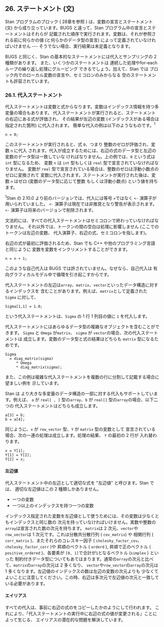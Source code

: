 
## 26. ステートメント (文)

<!--
statement を "文" とした場合、以降説明にて何を指しているか
読み取りにくくなるためカタカナとした
-->

Stan プログラムのブロック ( 28章を参照 ) は、変数の宣言とステートメント (文)
から成り立っています。BUGS と違って、Stan プログラム中の宣言とステートメントはそれらが
記載された順序で実行されます。変数は、それが参照される前に何らかの値 (と何らかのデータ型の宣言)
によって定義されていなければいけません --- そうでない場合、実行結果は未定義となります。

BUGS と同じく、Stan の基本的なステートメントには代入とサンプリングの 2 種類があります。
また、いくつかのステートメントは 連続した処理やfor-each ループの繰り返し処理にグルーピング
できるでしょう。加えて、Stan では ブロック内でのローカル変数の宣言や、セミコロンのみからなる
空のステートメントも許容されています。

### 26.1. 代入ステートメント

代入ステートメントは変数と式からなります。変数はインデックス情報を持つ多変量の場合もあります。
代入ステートメントが実行されると、ステートメントの右辺にある式が評価され、
その結果が左辺の変数 (インデックスがある場合は指定された箇所) に代入されます。
簡単な代入の例は以下のようなものです。<sup>1</sup>

<!--
以降も原文には都度 (indexed) の記載があるが、日本語で簡潔に記載できる語がないため省略
-->

```
n = 0;
```

このステートメントが実行されると、式 ``0``、つまり 整数のゼロが評価され、変数 ``n`` に代入
されます。代入が成立するためには、右辺の式のデータ型と左辺の変数のデータ型は一致していな
ければなりません。上の例では、``0`` という式は ``int`` 型になるため、
変数 ``n`` は ``int`` 型もしくは ``real`` 型で宣言されていなければなりません。
変数が ``real`` 型で宣言されている場合は、整数のゼロは浮動小数点のゼロに変換されて
変数に代入されます。ステートメントが実行された後は、変数 ``n`` はゼロ (変数のデータ型に応じて整数
もしくは浮動小数点) という値を持ちます。

<sup>1</sup>Stan の 2.10.0 より前のバージョンでは、代入には等号 `=`ではなく `<-` 演算子が用いられていました。
`<-` 演算子は現在では非推奨となり警告が表示されます。`<-` 演算子は将来のバージョンで削除されます。

文法的には、すべての代入ステートメントはセミコロンで終わっていなければなりません。
それ以外では、トークンの間の空白は処理に影響しません (ここでのトークンは左辺の変数、
代入演算子、右辺の式、セミコロンを指します)。

右辺の式が最初に評価されるため、Stan でも C++ や他のプログラミング言語と同じように
変数を変数をインクリメントすることができます。

```
n = n + 1;
```

このような自己代入は BUGS では許されていません。なぜなら、自己代入は
有向グラフィカルモデル中で循環を引き起こすからです。

代入ステートメントの左辺は``array``、``matrix``、``vector``といったデータ構造に対するインデックスを
含むことがあります。例えば、``matrix``として定義された ``Sigma`` に対して、

```
Sigma[1,1] = 1.0;
```

という代入ステートメントは、``Sigma`` の 1 行 1 列目の値に ``1`` を代入します。

代入ステートメントにはあらゆるデータ型の複雑なオブジェクトを含むことができます。
``Sigma`` と ``Omega`` が``matrix``、 ``sigma`` が ``vector``の場合、次の代入ステートメントは
成立します。変数のデータ型と式の結果はどちらも ``matrix`` 型になるためです。

```
Sigma
  = diag_matrix(sigma)
     * Omega
     * diag_matrix(sigma);
```

また、この例は複雑な代入ステートメントを複数の行に分割して記載する場合に望ましい例を
示しています。

Stan は より大きな多変量のデータ構造の一部に対する代入もサポートしています。例えば、
``a`` が ``real[ , ]`` 型の``array``、``b`` が ``real[]`` 型の``array``の場合、以下二つの
代入ステートメントはどちらも成立します。

```
a[3] = b;
b = a[4];
```

同じように、``x`` が ``row_vector`` 型、``Y`` が ``matrix`` 型の変数として
宣言されている場合、次の一連の処理は成立します。処理の結果、 ``Y`` の最初の 2 行が
入れ替わります。

```
x = Y[1];
Y[1] = Y[2];
Y[2] = x;
```

#### 左辺値

代入ステートメント中の左辺として適切な式を "左辺値" と呼びます。Stan では、
適切な左辺値はこの 2 種類しかありません。

- 一つの変数
- 一つ以上のインデックスを持つ一つの変数

インデックス指定された変数を左辺値として使うためには、その変数は少なくともインデックスと同じ数の
次元を持っていなければいけません。実数や整数の``array``は宣言された数の次元を持ちます。
``matrix``は 2 次元、``vector``や``row_vector``は 1 次元です。これは分散共分散行列 ( ``cov_matrix``) や
相関行列 ( ``corr_matrix`` )、またそれらのコレスキー因子 ( ``cholesky_factor_cov``、
``cholesky_factor_corr`` )や 昇順のベクトル ( ``orderd`` ), 昇順で正のベクトル
( ``positive_ordered`` )、各要素が ``[0, 1]``で合計が``1``となるベクトル (``simplex`` ) といった
制約付きデータ型についてもあてはまります。通常の``array``の次元と比べて、``matrix``の``array``の次元は 2 多くなり、
``vector``や``row_vector``の``array``の次元は 1 多くなります。左辺値のインデックスの数は左辺の変数の次元よりも
少なくてよいことに注意してください。この時、右辺は多次元で左辺値の次元と一致している必要があります。

<!--
日本語訳した場合にデータ型との対応がわからなくなるため型を追記。
Multiple Indexes の内容は上と重複 (原文の誤植?)のため省略。
-->

#### エイリアス

すべての代入は、事前に右辺の式のをコピーしたかのようにして行われます。
これにより、「代入ステートメントの実行中に右辺の式の値が変更される」ことによって生じる、
エイリアスの潜在的な問題を解決しています。
